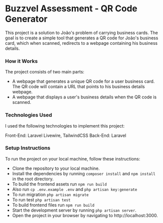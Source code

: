 # Buzzvel Assessment - QR Code Generator
This project is a solution to João's problem of carrying business cards. The goal is to create a simple tool that generates a QR code for João's business card, which when scanned, redirects to a webpage containing his business details.

### How it Works
The project consists of two main parts:
 - A webpage that generates a unique QR code for a user business card. The QR code will contain a URL that points to his business details webpage.
 - A webpage that displays a user's business details when the QR code is scanned.

### Technologies Used
I used the following technologies to implement this project:

Front-End: Laravel Livewire, TailwindCSS
Back-End: Laravel

### Setup Instructions
To run the project on your local machine, follow these instructions:

 - Clone the repository to your local machine.
 - Install the dependencies by running `composer install` and  `npm install` in the root directory.
 - To build the frontend assets run `npm run build`
 - Also run `cp .env.example .env` and `php artisan key:generate`
 - To run migration `php artisan migrate`
 - To run test `php artisan test`
 - To build frontend files run `npm run build`
 - Start the development server by running `php artisan server`.
 - Open the project in your browser by navigating to http://localhost:3000.
